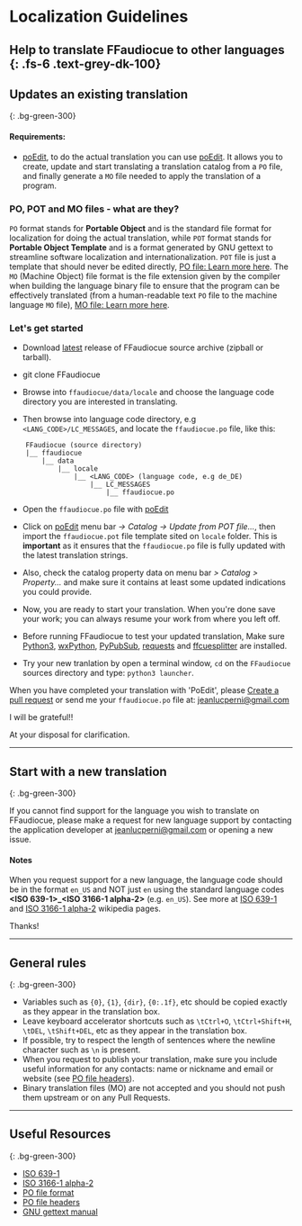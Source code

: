 # Localization Guidelines

Help to translate FFaudiocue to other languages
{: .fs-6 .text-grey-dk-100}
-----------------

## Updates an existing translation
{: .bg-green-300}

#### Requirements:
- [poEdit](https://poedit.net/), to do the actual translation you can use [poEdit](https://poedit.net/). It allows you to create, update and start translating a translation catalog from a `PO` file, and finally generate a `MO` file needed to apply the translation of a program.

### PO, POT and MO files - what are they?
`PO` format stands for **Portable Object** and is the standard file format for localization for doing the actual translation, while `POT` format stands for **Portable Object Template** and is a format generated by GNU gettext to streamline software localization and internationalization. `POT` file is just a template that should never be edited directly, [PO file: Learn more here](https://www.gnu.org/software/gettext/manual/html_node/PO-Files.html).
The `MO` (Machine Object) file format is the file extension given by the compiler when building the language binary file to ensure that the program can be effectively translated (from a human-readable text `PO` file to the machine language `MO` file), [MO file: Learn more here](https://www.gnu.org/software/gettext/manual/html_node/MO-Files.html).

### Let's get started
- Download [latest](https://github.com/jeanslack/FFaudiocue/releases/latest) release of FFaudiocue source archive (zipball or tarball).

- git clone FFaudiocue

- Browse into `ffaudiocue/data/locale` and choose the language code directory you are interested in translating.

- Then browse into language code directory, e.g `<LANG_CODE>/LC_MESSAGES`, and locate the `ffaudiocue.po` file, like this:

``` text
    FFaudiocue (source directory)
    |__ ffaudiocue
        |__ data
            |__ locale
                |__ <LANG_CODE> (language code, e.g de_DE)
                    |__ LC_MESSAGES
                        |__ ffaudiocue.po
```
- Open the `ffaudiocue.po` file with [poEdit](https://poedit.net/) 

- Click on [poEdit](https://poedit.net/) menu bar *-> Catalog -> Update from POT file...*, then 
import the `ffaudiocue.pot` file template sited on `locale` folder. This is **important** as it 
ensures that the `ffaudiocue.po` file is fully updated with the latest translation strings.

- Also, check the catalog property data on menu bar *> Catalog > Property...*
and make sure it contains at least some updated indications you could provide.

- Now, you are ready to start your translation. When you're done save your work; 
you can always resume your work from where you left off.

- Before running FFaudiocue to test your updated translation, Make sure 
[Python3](https://www.python.org/), [wxPython](https://www.wxpython.org/), 
[PyPubSub](https://pypubsub.readthedocs.io/en/v4.0.3/), [requests](https://docs.python-requests.org/en/master/) 
and [ffcuesplitter](https://github.com/jeanslack/FFcuesplitter) are installed.  

- Try your new tranlation by open a terminal window, `cd` on the `FFaudiocue` 
sources directory and type: `python3 launcher`. 

When you have completed your translation with 'PoEdit', please [Create a pull 
request](https://github.com/jeanslack/FFaudiocue/pulls) or send me your 
`ffaudiocue.po` file at: <jeanlucperni@gmail.com>   

I will be grateful!!

At your disposal for clarification.

-----------------

## Start with a new translation
{: .bg-green-300}

If you cannot find support for the language you wish to translate on FFaudiocue, 
please make a request for new language support by contacting the application developer 
at <jeanlucperni@gmail.com> or opening a new issue.

#### Notes
When you request support for a new language, the language code should be in the format `en_US` and NOT just `en` using the standard language codes **<ISO 639-1>_<ISO 3166-1 alpha-2>** (e.g. `en_US`). See more at [ISO 639-1](https://en.wikipedia.org/wiki/List_of_ISO_639-1_codes) and [ISO 3166-1 alpha-2](https://en.wikipedia.org/wiki/ISO_3166-1_alpha-2) wikipedia pages.

Thanks!

-----------------

## General rules
{: .bg-green-300}

- Variables such as `{0}`, `{1}`, `{dir}`, `{0:.1f}`, etc should be copied exactly as they appear in the translation box.
- Leave keyboard accelerator shortcuts such as `\tCtrl+O`, `\tCtrl+Shift+H`, `\tDEL`, `\tShift+DEL`, etc as they appear in the translation box.
- If possible, try to respect the length of sentences where the newline character such as `\n` is present.
- When you request to publish your translation, make sure you include useful information for any contacts: name or nickname and email or website (see [PO file headers](https://www.gnu.org/software/gettext/manual/html_node/Header-Entry.html)).
- Binary translation files (MO) are not accepted and you should not push them upstream or on any Pull Requests.

-----------------

## Useful Resources
{: .bg-green-300}
- [ISO 639-1](https://en.wikipedia.org/wiki/List_of_ISO_639-1_codes)
- [ISO 3166-1 alpha-2](https://en.wikipedia.org/wiki/ISO_3166-1_alpha-2)
- [PO file format](https://www.gnu.org/software/gettext/manual/html_node/PO-Files.html)
- [PO file headers](https://www.gnu.org/software/gettext/manual/html_node/Header-Entry.html)
- [GNU gettext manual](https://www.gnu.org/software/gettext/manual/html_node/index.html#SEC_Contents)




